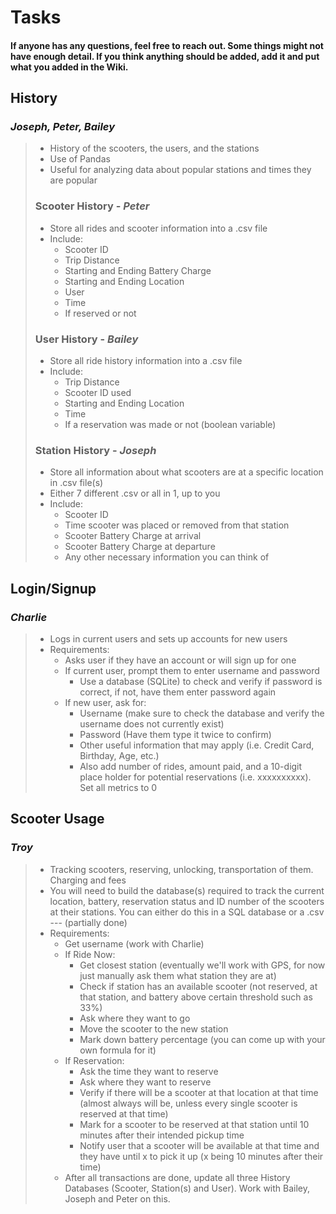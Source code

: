 # Tasks

#### If anyone has any questions, feel free to reach out. Some things might not have enough detail. If you think anything should be added, add it and put what you added in the Wiki.

## History
### _Joseph, Peter, Bailey_
>* History of the scooters, the users, and the stations
>* Use of Pandas
>* Useful for analyzing data about popular stations and times they are popular
>
> ### Scooter History - _Peter_
>* Store all rides and scooter information into a .csv file
>* Include:
>   * Scooter ID
>   * Trip Distance
>   * Starting and Ending Battery Charge
>   * Starting and Ending Location
>   * User
>   * Time
>   * If reserved or not
>
> ### User History - _Bailey_
>* Store all ride history information into a .csv file
>* Include:
>   * Trip Distance
>   * Scooter ID used
>   * Starting and Ending Location
>   * Time
>   * If a reservation was made or not (boolean variable)
>
> ### Station History - _Joseph_
>* Store all information about what scooters are at a specific location in .csv file(s)
>* Either 7 different .csv or all in 1, up to you
>* Include: 
>   * Scooter ID
>   * Time scooter was placed or removed from that station
>   * Scooter Battery Charge at arrival
>   * Scooter Battery Charge at departure
>   * Any other necessary information you can think of
## Login/Signup
### _Charlie_
>* Logs in current users and sets up accounts for new users
>* Requirements:
>   * Asks user if they have an account or will sign up for one
>   * If current user, prompt them to enter username and password
>       * Use a database (SQLite) to check and verify if password is correct, if not, have them enter password again
>   * If new user, ask for:
>       * Username (make sure to check the database and verify the username does not currently exist)
>       * Password (Have them type it twice to confirm)
>       * Other useful information that may apply (i.e. Credit Card, Birthday, 
Age, etc.)
>       * Also add number of rides, amount paid, and a 10-digit place holder for potential reservations (i.e. xxxxxxxxxx). Set all metrics to 0


## Scooter Usage
### _Troy_
>* Tracking scooters, reserving, unlocking, transportation of them. Charging and fees
>* You will need to build the database(s) required to track the current location, battery, reservation status and ID number of the scooters at their stations. You can either do this in a SQL database or a .csv --- (partially done)
>* Requirements:
>   * Get username (work with Charlie)
>   * If Ride Now:
>       * Get closest station (eventually we'll work with GPS, for now just manually ask them what station they are at)
>       * Check if station has an available scooter (not reserved, at that station, and battery above certain threshold such as 33%)
>       * Ask where they want to go 
>       * Move the scooter to the new station
>       * Mark down battery percentage (you can come up with your own formula for it)
>   * If Reservation:
>       * Ask the time they want to reserve
>       * Ask where they want to reserve
>       * Verify if there will be a scooter at that location at that time (almost always will be, unless every single scooter is reserved at that time)
>       * Mark for a scooter to be reserved at that station until 10 minutes after their intended pickup time
>       * Notify user that a scooter will be available at that time and they have until x to pick it up (x being 10 minutes after their time)
>   * After all transactions are done, update all three History Databases (Scooter, Station(s) and User). Work with Bailey, Joseph and Peter on this.



